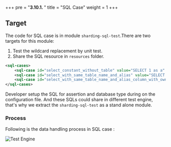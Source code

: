+++
pre = "<b>3.10.1. </b>"
title = "SQL Case"
weight = 1
+++

## Target

The code for SQL case is in module `sharding-sql-test`.There are two targets for this module:
  
  1. Test the wildcard replacement by unit test.
  2. Share the SQL resource in `resources` folder.

```xml
<sql-cases>
    <sql-case id="select_constant_without_table" value="SELECT 1 as a" />
    <sql-case id="select_with_same_table_name_and_alias" value="SELECT t_order.* FROM t_order t_order WHERE user_id = ? AND order_id = ?" />
    <sql-case id="select_with_same_table_name_and_alias_column_with_owner" value="SELECT t_order.order_id,t_order.user_id,status FROM t_order t_order WHERE t_order.user_id = ? AND order_id = ?" db-types="MySQL,H2"/>
</sql-cases>
```

Developer setup the SQL for assertion and database type during on the configuration file. And these SQLs could share in different test engine, that's why we extract the `sharding-sql-test` as a stand alone module.

### Process

Following is the data handling process in SQL case :

![Test Engine](https://shardingsphere.apache.org/document/current/img/test-engine/sql-case.jpg)
